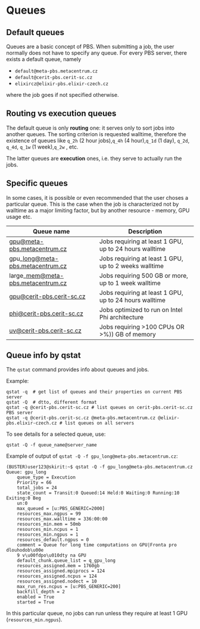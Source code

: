 # Queues

## Default queues

Queues are a basic concept of PBS. When submitting a job, the user normally does not have to specify any queue. For every PBS server, there exists a default queue, namely

- `default@meta-pbs.metacentrum.cz`
- `default@cerit-pbs.cerit-sc.cz`
- `elixircz@elixir-pbs.elixir-czech.cz`

where the job goes if not specified otherwise. 

## Routing vs execution queues

The default queue is only **routing** one: it serves only to sort jobs into another queues. The sorting criterion is requested walltime, therefore the existence of queues like `q_2h` (2 hour jobs),`q_4h` (4 hour),`q_1d` (1 day), `q_2d`, `q_4d`, `q_1w` (1 week),`q_2w` , etc.

The latter queues are **execution** ones, i.e. they serve to actually run the jobs.


## Specific queues

In some cases, it is possible or even recommended that the user choses a particular queue. This is the case when the job is characterized not by walltime as a major limiting factor, but by another resource - memory, GPU usage etc.

| Queue name | Description |
|------------|-------------|
| gpu@meta-pbs.metacentrum.cz  | Jobs requiring at least 1 GPU, up to 24 hours walltime |
| gpu\_long@meta-pbs.metacentrum.cz | Jobs requiring at least 1 GPU, up to 2 weeks walltime |
| large\_mem@meta-pbs.metacentrum.cz | Jobs requiring 500 GB or more, up to 1 week walltime |
| gpu@cerit-pbs.cerit-sc.cz | Jobs requiring at least 1 GPU, up to 24 hours walltime |
| phi@cerit-pbs.cerit-sc.cz | Jobs optimized to run on Intel Phi architecture |
| uv@cerit-pbs.cerit-sc.cz | Jobs requiring >100 CPUs OR >%)) GB of memory |

## Queue info by qstat

The `qstat` command provides info about queues and jobs.

Example:

    qstat -q  # get list of queues and their properties on current PBS server
    qstat -Q  # dtto, different format
    qstat -q @cerit-pbs.cerit-sc.cz # list queues on cerit-pbs.cerit-sc.cz PBS server
    qstat -q @cerit-pbs.cerit-sc.cz @meta-pbs.metacentrum.cz @elixir-pbs.elixir-czech.cz # list queues on all servers

To see details for a selected queue, use:

    qstat -Q -f queue_name@server_name

Example of output of `qstat -Q -f gpu_long@meta-pbs.metacentrum.cz`:

    (BUSTER)user123@skirit:~$ qstat -Q -f gpu_long@meta-pbs.metacentrum.cz
    Queue: gpu_long
        queue_type = Execution
        Priority = 66
        total_jobs = 24
        state_count = Transit:0 Queued:14 Held:0 Waiting:0 Running:10 Exiting:0 Beg
    	un:0 
        max_queued = [u:PBS_GENERIC=2000]
        resources_max.ngpus = 99
        resources_max.walltime = 336:00:00
        resources_min.mem = 50mb
        resources_min.ncpus = 1
        resources_min.ngpus = 1
        resources_default.ngpus = 0
        comment = Queue for long time computations on GPU|Fronta pro dlouhodob\u00e
    	9 v\u00fdpo\u010dty na GPU
        default_chunk.queue_list = q_gpu_long
        resources_assigned.mem = 1760gb
        resources_assigned.mpiprocs = 124
        resources_assigned.ncpus = 124
        resources_assigned.nodect = 10
        max_run_res.ncpus = [u:PBS_GENERIC=200]
        backfill_depth = 2
        enabled = True
        started = True

In this particular queue, no jobs can run unless they require at least 1 GPU (`resources_min.ngpus`).
